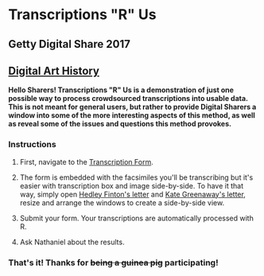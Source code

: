 # Transcriptions "R" Us
## Getty Digital Share 2017
## [Digital Art History](https://share.getty.edu/display/DAH)


**Hello Sharers! Transcriptions "R" Us is a demonstration of just one possible way to process crowdsourced transcriptions into usable data. This is not meant for general users, but rather to provide Digital Sharers a window into some of the more interesting aspects of this method, as well as reveal some of the issues and questions this method provokes.**


### Instructions
1. First, navigate to the [Transcription Form](https://goo.gl/forms/TgYfZ24YAeS0HpcH3).

2. The form is embedded with the facsimiles you'll be transcribing but it's easier with transcription box and image side-by-side. To have it that way, simply open [Hedley Finton's letter](http://hdl.handle.net/10020/860525_d166) and [Kate Greenaway's letter](http://hdl.handle.net/10020/860525_d202), resize and arrange the windows to create a side-by-side view.

3. Submit your form. Your transcriptions are automatically processed with R.

4. Ask Nathaniel about the results.

### That's it! Thanks for ~~being a guinea pig~~ participating!


